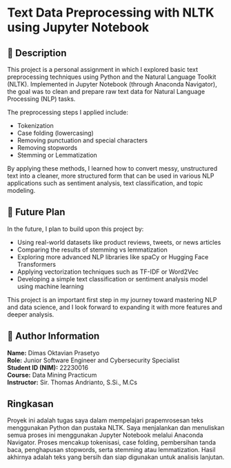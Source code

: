 # Text Data Preprocessing with NLTK using Jupyter Notebook

## 📝 Description
This project is a personal assignment in which I explored basic text preprocessing techniques using Python and the Natural Language Toolkit (NLTK). Implemented in Jupyter Notebook (through Anaconda Navigator), the goal was to clean and prepare raw text data for Natural Language Processing (NLP) tasks.

The preprocessing steps I applied include:
- Tokenization
- Case folding (lowercasing)
- Removing punctuation and special characters
- Removing stopwords
- Stemming or Lemmatization

By applying these methods, I learned how to convert messy, unstructured text into a cleaner, more structured form that can be used in various NLP applications such as sentiment analysis, text classification, and topic modeling.

## 🚀 Future Plan
In the future, I plan to build upon this project by:
- Using real-world datasets like product reviews, tweets, or news articles
- Comparing the results of stemming vs lemmatization
- Exploring more advanced NLP libraries like spaCy or Hugging Face Transformers
- Applying vectorization techniques such as TF-IDF or Word2Vec
- Developing a simple text classification or sentiment analysis model using machine learning

This project is an important first step in my journey toward mastering NLP and data science, and I look forward to expanding it with more features and deeper analysis.

## 👤 Author Information
**Name:**             Dimas Oktavian Prasetyo  
**Role:**             Junior Software Engineer and Cybersecurity Specialist  
**Student ID (NIM):** 22230016  
**Course:**           Data Mining Practicum  
**Instructor:**       Sir. Thomas Andrianto, S.Si., M.Cs

## Ringkasan
Proyek ini adalah tugas saya dalam mempelajari prapemrosesan teks menggunakan Python dan pustaka NLTK. Saya menjalankan dan menuliskan semua proses ini menggunakan Jupyter Notebook melalui Anaconda Navigator. Proses mencakup tokenisasi, case folding, pembersihan tanda baca, penghapusan stopwords, serta stemming atau lemmatization. Hasil akhirnya adalah teks yang bersih dan siap digunakan untuk analisis lanjutan.

